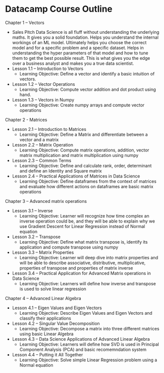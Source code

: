# Datacamp Course Outline

Chapter 1 – Vectors 
*	Sales Pitch
Data Science is all fluff without understanding the underlying maths. It gives you a solid foundation. Helps you understand the internal workings of an ML model. Ultimately helps you choose the correct model and for a specific problem and a specific dataset. Helps in understanding the hyper parameters of that model and how to tune them to get the best possible result. This is what gives you the edge over a business analyst and makes you a true data scientist.
*	Lesson 1.1 – Introduction to Vectors
	*	Learning Objective: Define a vector and identify a basic intuition of vectors. 
*	Lesson 1.2 – Vector Operations
	*	Learning Objective: Compute vector addition and dot product using hand.
*	Lesson 1.3 – Vectors in Numpy 
	*	Learning Objective: Create numpy arrays and compute vector operations

Chapter 2 - Matrices
*	Lesson 2.1 – Introduction to Matrices
	*	Learning Objective: Define a Matrix and differentiate between a vector and a matrix 
*	Lesson 2.2 – Matrix Operation
	*	Learning Objective: Compute matrix operations, addition, vector matrix multiplication and matrix multiplication using numpy
*	Lesson 2.3 – Common Terms
	*	Learning Objective: Define and calculate rank, order, determinant and define an Identity and Square matrix
*	Lesson 2.4 – Practical Applications of Matrices in Data Science
	*	Learning Objective: Define dataframes from the context of matrices and evaluate how different actions on dataframes are basic matrix operations

Chapter 3 – Advanced matrix operations
*	Lesson 3.1 – Inverse
	*	Learning Objective: Learner will recognize how time complex an inverse operation could be, and they will be able to explain why we use Gradient Descent for Linear Regression instead of Normal equation
*	Lesson 3.2 – Transpose
	*	Learning Objective: Define what matrix transpose is, identify its application and compute transpose using numpy 
*	Lesson 3.3 – Matrix Properties
	*	Learning Objective: Learner will deep dive into matrix properties and will be able to describe associative, distributive, multiplicative, properties of transpose and properties of matrix inverse
*	Lesson 3.4 – Practical Application for Advanced Matrix operations in Data Science
	*	Learning Objective: Learners will define how inverse and transpose is used to solve linear regression

Chapter 4 – Advanced Linear Algebra 
*	Lesson 4.1 – Eigen Values and Eigen Vectors
	*	Learning Objective:  Describe Eigen Values and Eigen Vectors and classify their applications
*	Lesson 4.2 – Singular Value Decomposition
	*	Learning Objective: Decompose a matrix into three different matrices using basic Linear Algebra
*	Lesson 4.3 – Data Science Applications of Advanced Linear Algebra
	*	Learning Objective: Learners will define how SVD is used in Principal Component Analysis (PCA) and basic recomemndation system
*	Lesson 4.4 – Putting it All Together
	*	Learning Objective: Solve simple Linear Regression problem using a Normal equation

